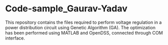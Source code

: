 # Code-sample_Gaurav-Yadav
This repository contains the files required to perform voltage regulation in a power distribution circuit using Genetic Algorithm (GA). The optimization has been performed using MATLAB and OpenDSS, connected through COM interface.
